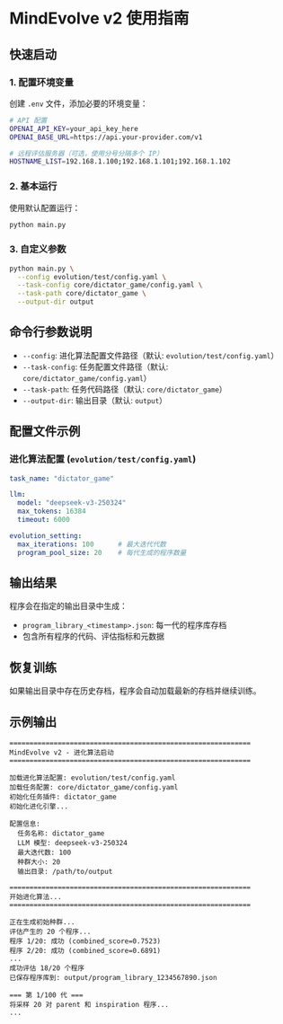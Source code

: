 # MindEvolve v2 使用指南

## 快速启动

### 1. 配置环境变量

创建 `.env` 文件，添加必要的环境变量：

```bash
# API 配置
OPENAI_API_KEY=your_api_key_here
OPENAI_BASE_URL=https://api.your-provider.com/v1

# 远程评估服务器（可选，使用分号分隔多个 IP）
HOSTNAME_LIST=192.168.1.100;192.168.1.101;192.168.1.102
```

### 2. 基本运行

使用默认配置运行：

```bash
python main.py
```

### 3. 自定义参数

```bash
python main.py \
  --config evolution/test/config.yaml \
  --task-config core/dictator_game/config.yaml \
  --task-path core/dictator_game \
  --output-dir output
```

## 命令行参数说明

- `--config`: 进化算法配置文件路径（默认: `evolution/test/config.yaml`）
- `--task-config`: 任务配置文件路径（默认: `core/dictator_game/config.yaml`）
- `--task-path`: 任务代码路径（默认: `core/dictator_game`）
- `--output-dir`: 输出目录（默认: `output`）

## 配置文件示例

### 进化算法配置 (`evolution/test/config.yaml`)

```yaml
task_name: "dictator_game"

llm:
  model: "deepseek-v3-250324"
  max_tokens: 16384
  timeout: 6000

evolution_setting:
  max_iterations: 100      # 最大迭代代数
  program_pool_size: 20    # 每代生成的程序数量
```

## 输出结果

程序会在指定的输出目录中生成：

- `program_library_<timestamp>.json`: 每一代的程序库存档
- 包含所有程序的代码、评估指标和元数据

## 恢复训练

如果输出目录中存在历史存档，程序会自动加载最新的存档并继续训练。

## 示例输出

```
============================================================
MindEvolve v2 - 进化算法启动
============================================================

加载进化算法配置: evolution/test/config.yaml
加载任务配置: core/dictator_game/config.yaml
初始化任务插件: dictator_game
初始化进化引擎...

配置信息:
  任务名称: dictator_game
  LLM 模型: deepseek-v3-250324
  最大迭代数: 100
  种群大小: 20
  输出目录: /path/to/output

============================================================
开始进化算法...
============================================================

正在生成初始种群...
评估产生的 20 个程序...
程序 1/20: 成功 (combined_score=0.7523)
程序 2/20: 成功 (combined_score=0.6891)
...
成功评估 18/20 个程序
已保存程序库到: output/program_library_1234567890.json

=== 第 1/100 代 ===
将采样 20 对 parent 和 inspiration 程序...
...
